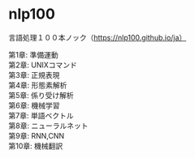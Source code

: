# nlp100
言語処理１００本ノック（https://nlp100.github.io/ja）

第1章: 準備運動<br>
第2章: UNIXコマンド<br>
第3章: 正規表現<br>
第4章: 形態素解析<br>
第5章: 係り受け解析<br>
第6章: 機械学習<br>
第7章: 単語ベクトル<br>
第8章: ニューラルネット<br>
第9章: RNN,CNN<br>
第10章: 機械翻訳<br>

